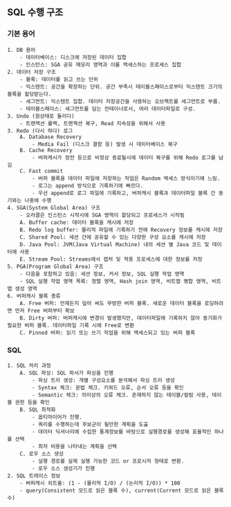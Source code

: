 ## SQL 수행 구조
### 기본 용어
    1. DB 용어
        - 데이터베이스: 디스크에 저장된 데이터 집합
        - 인스턴스: SGA 공유 메모리 영역과 이를 액세스하는 프로세스 집합
    2. 데이터 저장 구조
        - 블록: 데이터를 읽고 쓰는 단위
        - 익스텐트: 공간을 확장하는 단위. 공간 부족시 테이블스페이스로부터 익스텐트 크기의 블록을 할당받는다.
        - 세그먼트: 익스텐트 집합. 데이터 저장공간을 사용하는 오브젝트를 세그먼트로 부름.
        - 테이블스페이스: 세그먼트를 담는 컨테이너로서, 여러 데이터파일로 구성.
    3. Undo (원상태로 돌리다)
        - 트랜잭션 롤백, 트랜잭션 복구, Read 지속성을 위해서 사용
    3. Redo (다시 하다) 로그
        A. Database Recovery
            - Media Fail (디스크 결함 등) 발생 시 데이터베이스 복구
        B. Cache Recovery
            - 버퍼캐시가 정전 등으로 비정상 종료될시에 데이터 복구를 위해 Redo 로그를 남김
        C. Fast commit
            - 버퍼 블록을 데이터 파일에 저장하는 작업은 Random 액세스 방식이기에 느림.
            - 로그는 append 방식으로 기록하기에 빠르다. 
            - 우선 append로 로그 파일에 기록하고, 버퍼캐시 블록과 데이터파일 블록 간 동기와는 나중에 수행
    4. SGA(System Global Area) 구조
        - 오라클은 인스턴스 시작시에 SGA 영역이 할당되고 프로세스가 시작됨
        A. Buffer cache: 데이터 블록을 캐시에 저장
        B. Redo log buffer: 물리적 파일에 기록하기 전에 Recovery 정보를 캐시에 저장
        C. Shared Pool: 세션 간에 공유할 수 있는 다양한 구성 요소를 캐시에 저장
        D. Java Pool: JVM(Java Virtual Machine) 내의 세션 별 Java 코드 및 데이터에 사용
        E. Stream Pool: Streams에서 캡처 및 적용 프로세스에 대한 정보를 저장
    5. PGA(Program Global Area) 구조
        - 다음을 포함하고 있음: 세션 정보, 커서 정보, SQL 실행 작업 영역
        - SQL 실행 작업 영역 목록: 정렬 영역, Hash join 영역, 비트맵 병합 영역, 비트맵 생성 영역
    6. 버퍼캐시 블록 종류
        A. Free 버퍼: 언제든지 덮어 써도 무방한 버퍼 블록. 새로운 데이터 블록을 로딩하려면 먼저 Free 버퍼부터 확보
        B. Dirty 버퍼: 버퍼캐시에 변경이 발생했지만, 데이터파일에 기록하지 않아 동기화가 필요한 버퍼 블록. 데이터파일 기록 시에 Free로 변환
        C. Pinned 버퍼: 읽기 또는 쓰기 작업을 위해 액세스되고 있는 버퍼 블록

### SQL
    1. SQL 처리 과정
        A. SQL 파싱: SQL 파서가 파싱을 진행
            - 파싱 트리 생성: 개별 구성요소를 분석해서 파싱 트리 생성
            - Syntax 체크: 문법 체크. 키워드 오류, 순서 오류 등을 확인
            - Semantic 체크: 의미상의 오류 체크. 존재하지 않는 테이블/컬럼 사용, 테이블 권한 등을 확인
        B. SQL 최적화
            - 옵티마이어가 진행. 
            - 쿼리를 수행하는데 후보군이 될만한 계획을 도출
            - 데이터 딕셔너리에 수집한 통계정보를 바탕으로 실행경로를 생성해 효율적인 하나를 선택
            - 최저 비용을 나타내는 계획을 선택
        C. 로우 소스 생성
            - 실행 경로를 실제 실행 가능한 코드 or 프로시저 형태로 변환.
            - 로우 소스 생성기가 진행
    2. SQL 트레이스 정보
        - 버퍼캐시 히트율: (1 - (물리적 I/O) / (논리적 I/O)) * 100
        - query(Consistent 모드로 읽은 블록 수), current(Current 모드로 읽은 블록 수)
